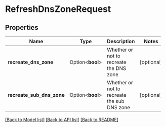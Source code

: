 # RefreshDnsZoneRequest

## Properties

Name | Type | Description | Notes
------------ | ------------- | ------------- | -------------
**recreate_dns_zone** | Option<**bool**> | Whether or not to recreate the DNS zone | [optional]
**recreate_sub_dns_zone** | Option<**bool**> | Whether or not to recreate the sub DNS zone | [optional]

[[Back to Model list]](../README.md#documentation-for-models) [[Back to API list]](../README.md#documentation-for-api-endpoints) [[Back to README]](../README.md)


